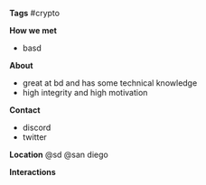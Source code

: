 **Tags**
#crypto 

**How we met**
- basd

**About**
- great at bd and has some technical knowledge
- high integrity and high motivation

**Contact**
- discord
- twitter

**Location**
@sd
@san diego

**Interactions**